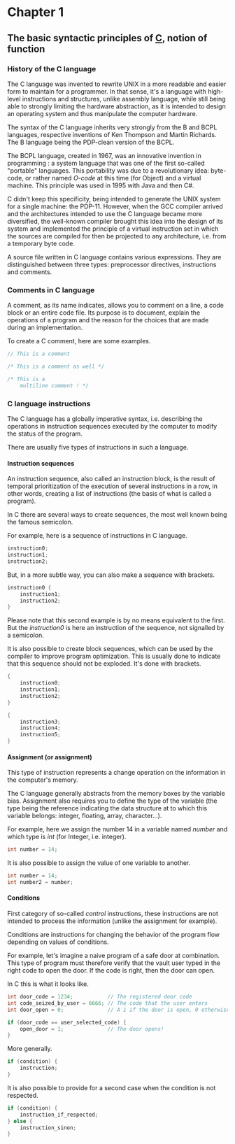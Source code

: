 # Chapter 1
## The basic syntactic principles of [C](https://fr.wikipedia.org/wiki/C_(language)), notion of function


### History of the C language

The C language was invented to rewrite UNIX in a more readable and easier form
to maintain for a programmer. In that sense, it's a language with high-level 
instructions and structures, unlike assembly language, while still being able to
strongly limiting the hardware abstraction, as it is intended to design an
operating system and thus manipulate the computer hardware. 

The syntax of the C language inherits very strongly from the B and BCPL 
languages, respective inventions of Ken Thompson and Martin Richards. 
The B language being the PDP-clean version of the BCPL. 

The BCPL language, created in 1967, was an innovative invention in programming : 
a system language that was one of the first so-called "portable" languages. This 
portability was due to a revolutionary idea: byte-code, or rather named _O-code_
at this time (for Object) and a virtual machine.
This principle was used in 1995 with Java and then C#. 

C didn't keep this specificity, being intended to generate the UNIX system for 
a single machine: the PDP-11. However, when the GCC compiler arrived and the 
architectures intended to use the C language became more diversified, 
the well-known compiler brought this idea into the design of its system and 
implemented the principle of a virtual instruction set in which the sources 
are compiled for then be projected to any architecture, i.e. from a temporary
byte code.

A source file written in C language contains various expressions. They are 
distinguished between three types: preprocessor directives, instructions and 
comments.


### Comments in C language

A comment, as its name indicates, allows you to comment on a line, a code block
or an entire code file. Its purpose is to document, explain the operations of 
a program and the reason for the choices that are made during an implementation. 

To create a C comment, here are some examples.

```C
// This is a comment

/* This is a comment as well */

/* This is a 
    multiline comment ! */
```

### C language instructions

The C language has a globally imperative syntax, i.e. describing the 
operations in instruction sequences executed by the computer to modify 
the status of the program. 

There are usually five types of instructions in such a language.

#### Instruction sequences

An instruction sequence, also called an instruction block, is the result of 
temporal prioritization of the execution of several instructions in a row, 
in other words, creating a list of instructions (the basis of what is called
a program).

In C there are several ways to create sequences, the most well known being the 
famous semicolon. 

For example, here is a sequence of instructions in C language. 

```C
instruction0;
instruction1;
instruction2;
```

But, in a more subtle way, you can also make a sequence with brackets.

```C
instruction0 {
    instruction1;
    instruction2;
}
```

Please note that this second example is by no means equivalent to the first. But 
the _instruction0_ is here an instruction of the sequence, not signalled by a
semicolon.

It is also possible to create block sequences, which can be used by the compiler
to improve program optimization. 
This is usually done to indicate that this sequence should not be 
exploded. It's done with brackets. 

```C
{
    instruction0;
    instruction1;
    instruction2;
}

{
    instruction3;
    instruction4;
    instruction5;
}
```

#### Assignment (or assignment)

This type of instruction represents a change operation on the information in the
computer's memory. 
 
The C language generally abstracts from the memory boxes by the variable bias.
Assignment also requires you to define the type of the variable (the type being
the reference indicating the data structure at to which this variable belongs: 
integer, floating, array, character...).

For example, here we assign the number 14 in a variable named _number_ and which
type is _int_ (for Integer, i.e. integer).

```C
int number = 14;
```

It is also possible to assign the value of one variable to another.

```C
int number = 14;
int number2 = number;
```

#### Conditions

First category of so-called _control_ instructions, these instructions are not 
intended to process the information (unlike the assignment for example). 

Conditions are instructions for changing the behavior of the program flow 
depending on values of conditions. 

For example, let's imagine a naive program of a safe door at combination. This 
type of program must therefore verify that the vault user typed in the right 
code to open the door. If the code is right, then the door can open.

In C this is what it looks like. 

```C
int door_code = 1234;           // The registered door code
int code_seized_by_user = 6666; // The code that the user enters
int door_open = 0;              // A 1 if the door is open, 0 otherwise

if (door_code == user_selected_code) {
    open_door = 1;              // The door opens!
}
```

More generally. 

```C
if (condition) {
    instruction;
}
```

It is also possible to provide for a second case when the condition is not
respected.

```C
if (condition) {
    instruction_if_respected;
} else {
    instruction_sinon;
}
```
